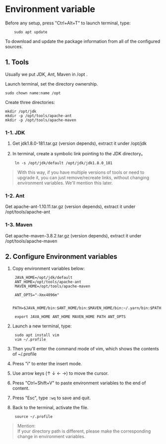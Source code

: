 # Environment variable

Before any setup, press "Ctrl+Alt+T" to launch terminal, type:

        sudo apt update

To download and update the package information from all of the configured sources.

## 1. Tools

Usually we put JDK, Ant, Maven in /opt .

Launch terminal, set the directory ownership.

```
sudo chown name:name /opt
```

Create three directories:

```
mkdir /opt/jdk
mkdir -p /opt/tools/apache-ant
mkdir -p /opt/tools/apache-maven
```

### 1-1. JDK

1. Get jdk1.8.0-181.tar.gz (version depends), extract it under /opt/jdk

2. In terminal, create a symbolic link pointing to the JDK directory。

        ln -s /opt/jdk/default /opt/jdk/jdk1.8.0_181

>With this way, if you have multiple versions of tools or need to upgrade it, you can just remove/recreate links, without changing environment variables. We'll mention this later.


### 1-2. Ant 

Get apache-ant-1.10.11.tar.gz (version depends), extract it under /opt/tools/apache-ant


### 1-3. Maven

Get apache-maven-3.8.2.tar.gz (version depends), extract it under /opt/tools/apache-maven


## 2. Configure Environment variables

1. Copy environment variables below:

        JAVA_HOME=/opt/jdk/default
        ANT_HOME=/opt/tools/apache-ant
        MAVEN_HOME=/opt/tools/apache-maven

        ANT_OPTS="-Xmx4096m"

        PATH=$JAVA_HOME/bin:$ANT_HOME/bin:$MAVEN_HOME/bin:~/.yarn/bin:$PATH

        export JAVA_HOME ANT_HOME MAVEN_HOME PATH ANT_OPTS

2. Launch a new terminal, type:

        sudo apt install vim
        vim ~/.profile

3. Then you'll enter the command mode of vim, which shows the contents of ~/.profile

4. Press "i" to enter the insert mode. 

5. Use arrow keys (↑ ↓ ← →) to move the cursor. 

6. Press "Ctrl+Shift+V" to paste environment variables to the end of content.

7. Press "Esc", type `:wq` to save and quit.

8. Back to the terminal, activate the file.


        source ~/.profile

>Mention:  
If your  directory path is different, please make the corresponding change in environment variables.